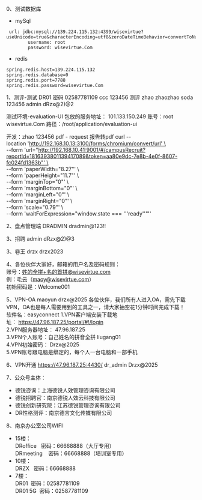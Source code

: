 0、测试数据库
- mySql
```
 url: jdbc:mysql://139.224.115.132:4399/wisevirtue?useUnicode=true&characterEncoding=utf8&zeroDateTimeBehavior=convertToNull&useSSL=true&serverTimezone=GMT%2B8  
        username: root  
        password: wisevirtue.Com
```

- redis
```
spring.redis.host=139.224.115.132  
spring.redis.database=0  
spring.redis.port=7788  
spring.redis.password=wisevirtue.Com
```
1、测评-测试
DR01 密码 02587781109
ccc 123456 测评
zhao zhaozhao
soda 123456
admin dRzx@2)@2

测试环境-evaluation-UI 包放的服务地址：
101.133.150.249
账号：root wisevirtue.Com
路径：/root/application/evaluation-ui

开发：zhao 123456
pdf - request 报告转pdf
curl --location 'http://192.168.10.13:3100/forms/chromium/convert/url' \  
--form 'url="http://192.168.10.41:9001/#/campusRecruit?reportId=1816393801139417089&token=aa80e9dc-7e8b-4e0f-8607-fc024fd1363b"' \  
--form 'paperWidth="8.27"' \  
--form 'paperHeight="11.7"' \  
--form 'marginTop="0"' \  
--form 'marginBottom="0"' \  
--form 'marginLeft="0"' \  
--form 'marginRight="0"' \  
--form 'scale="0.79"' \  
--form 'waitForExpression="window.state === '\''ready'\''"'

2、盘点管理端
 DRADMIN dradmin@123!!
 
3、招聘
admin dRzx@2)@3
 
3、卷王 
drzx drzx2023

4、各位伙伴大家好，邮箱的用户名及密码规则：  
账号：姓的全拼+名的首拼@wisevirtue.com  
例：毛云（maoy@wisevirtue.com）  
初始密码是：Welcome001

5、VPN-OA  maoyun drzx@2025 
各位伙伴，我们所有人进入OA，需先下载VPN，OA也是每人需要用到的工具之一，请大家抽空花1分钟时间完成下载！  
软件名：easyconnect
1.VPN客户端安装下载地址： https://47.96.187.25/portal/#!/login  
2.VPN服务器地址： 47.96.187.25  
3.VPN个人账号：自己姓名的拼音全拼 liugang01   
4.VPN初始密码： Drzx@2025  
5.VPN账号跟电脑是绑定的，每个人一台电脑和一部手机



6、VPN开通
https://47.96.187.25:4430/  dr_admin  Drzx@2025

7、公众号主体：
- 德锐咨询：上海德锐人效管理咨询有限公司
- 德锐招聘官：南京德锐人效云科技有限公司
- 德锐创新研究院：江苏德锐管理咨询有限公司
- DR性格测评：南京德言文化传媒有限公司

8、南京办公室公司WIFI
- 15楼：  
   DRoffice   密码：66668888（大厅专用）  
   DRmeeting    密码：66668888（培训室专用）  
- 10楼：  
   DRZX   密码：66668888  
- 7楼：  
   DR01  密码：02587781109  
   DR01 5G  密码：02587781109